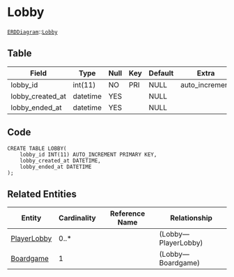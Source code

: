 # Lobby
[```ERDDiagram```](/ERD/ERDDiagram.md)::[```Lobby```](/ERD/Lobby.md)

## Table

| Field | Type | Null | Key | Default | Extra |
|-----|-----|-----|-----|-----|-----|
| lobby_id | int(11) | NO | PRI | NULL | auto_increment |
| lobby_created_at | datetime | YES |  | NULL |  |
| lobby_ended_at | datetime | YES |  | NULL |  |

## Code
```MySQL
CREATE TABLE LOBBY(
	lobby_id INT(11) AUTO_INCREMENT PRIMARY KEY,
	lobby_created_at DATETIME,
	lobby_ended_at DATETIME
);
```

## Related Entities

| Entity | Cardinality | Reference Name | Relationship |
|-----|-----|-----|-----|
| [PlayerLobby](/ERD/PlayerLobby.md) | 0..* |  | (Lobby—PlayerLobby) |
| [Boardgame](/Boardgame.md) | 1 |  | (Lobby—Boardgame) |

